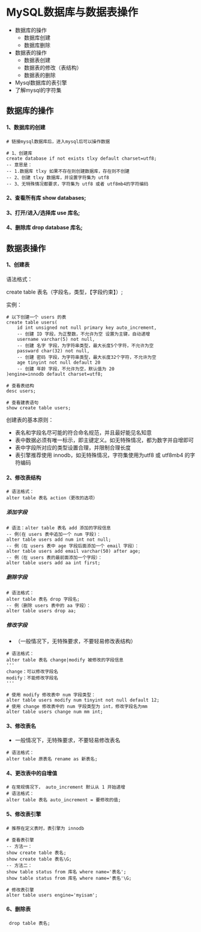 # MySQL数据库与数据表操作

+ 数据库的操作
  + 数据库创建
  + 数据库删除
+ 数据表的操作
  + 数据表创建
  + 数据表的修改（表结构）
  + 数据表的删除
+ Mysql数据库的表引擎
+ 了解mysql的字符集

## 数据库的操作

#### 1、数据库的创建

```mysql
# 链接mysql数据库后，进入mysql后可以操作数据

# 1、创建库
create database if not exists tlxy default charset=utf8;
-- 意思是：
-- 1.数据库 tlxy 如果不存在则创建数据库，存在则不创建
-- 2、创建 tlxy 数据库，并设置字符集为 utf8
-- 3、无特殊情况都要求，字符集为 utf8 或者 utf8mb4的字符编码
```

#### 2、查看所有库	show databases;

#### 3、打开/进入/选择库	use 库名;

#### 4、删除库	drop database 库名;

## 数据表操作

#### 1、创建表

语法格式：

create table 表名（字段名，类型，【字段约束】）;

实例：

```mysql
# 以下创建一个 users 的表
create table users(
    id int unsigned not null primary key auto_increment,
	-- 创建 ID 字段，为正整数，不允许为空 设置为主键，自动递增
    username varchar(5) not null,
    -- 创建 名字 字段，为字符串类型，最大长度5个字符，不允许为空
    passward char(32) not null,
    -- 创建 密码 字段，为字符串类型，最大长度32个字符，不允许为空
    age tinyint not null default 20
    -- 创建 年龄 字段，不允许为空，默认值为 20 
)engine=innodb default charset=utf8;

# 查看表结构
desc users;

# 查看建表语句
show create table users;
```

创建表的基本原则：

+ 表名和字段名尽可能的符合命名规范，并且最好能见名知意
+ 表中数据必须有唯一标示，即主键定义。如无特殊情况，都为数字并自增即可
+ 表中字段所对应的类型设置合理，并限制合理长度
+ 表引擎推荐使用 innodb，如无特殊情况，字符集使用为utf8 或 utf8mb4 的字符编码

#### 2、修改表结构

```mysql
# 语法格式：
alter table 表名 action（更改的选项）
```

##### 添加字段
```mysql
# 语法：alter table 表名 add 添加的字段信息
-- 例(在 users 表中追加一个 num 字段)：
alter table users add num int not null;
-- 例（在 users 表中 age 字段后面添加一个 email 字段）：
alter table users add email varchar(50) after age;
-- 例（在 users 表的最前面添加一个字段）：
alter table users add aa int first;
```

##### 删除字段

```mysql
# 语法格式：
alter table 表名 drop 字段名;
-- 例（删除 users 表中的 aa 字段）：
alter table users drop aa;
```

##### 修改字段

+ （一般情况下，无特殊要求，不要轻易修改表结构）

```mysql
# 语法格式：
alter table 表名 change|modify 被修改的字段信息
'''
change：可以修改字段名
modify：不能修改字段名
'''

# 使用 modify 修改表中 num 字段类型：
alter table users modify num tinyint not null default 12;
# 使用 change 修改表中的 num 字段类型为 int，修改字段名为mm
alter table users change num mm int;
```

#### 3、修改表名

+ 一般情况下，无特殊要求，不要轻易修改表名

```mysql
# 语法格式：
alter table 原表名 rename as 新表名;
```

#### 4、更改表中的自增值

```mysql
# 在常规情况下， auto_increment 默认从 1 开始递增
# 语法格式：
alter table 表名 auto_increment = 要修改的值;
```

#### 5、修改表引擎

```mysql
# 推荐在定义表时，表引擎为 innodb

# 查看表引擎
-- 方法一：
show create table 表名;
show create table 表名\G;
-- 方法二：
show table status from 库名 where name='表名';
show table status from 库名 where name='表名'\G;

# 修改表引擎
alter table users engine='myisam';
```

#### 6、删除表

```mysql
 drop table 表名;
```

